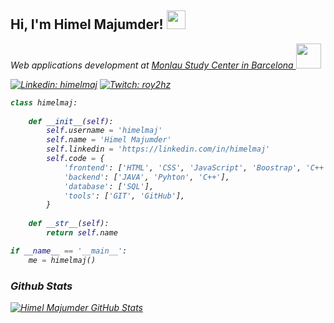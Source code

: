 <h2> Hi, I'm Himel Majumder!
<img src="https://media.giphy.com/media/Cmr1OMJ2FN0B2/giphy.gif" width="30">
</h2>

<p><em>Web applications development at <a href="https://www.monlau.com/"> Monlau Study Center in Barcelona </a><img src="https://media.giphy.com/media/fhAwk4DnqNgw8/giphy.gif" width="40">

[![Linkedin: himelmaj](https://img.shields.io/badge/-himelmaj-blue?style=flat-square&logo=Linkedin&logoColor=white&link=https://www.linkedin.com/in/himelmaj/)](https://www.linkedin.com/in/himelmaj/)
[![Twitch: roy2hz](https://img.shields.io/badge/-himelmaj-purple?style=flat-square&logo=Twitch&logoColor=white&link=https://www.twitch.tv/roy2hz/)](https://www.linkedin.com/in/himelmaj/)




```python
class himelmaj:
    
    def __init__(self):
        self.username = 'himelmaj'
        self.name = 'Himel Majumder'
        self.linkedin = 'https://linkedin.com/in/himelmaj'
        self.code = {
            'frontend': ['HTML', 'CSS', 'JavaScript', 'Boostrap', 'C++'],
            'backend': ['JAVA', 'Pyhton', 'C++'],
            'database': ['SQL'],
            'tools': ['GIT', 'GitHub'],
        }
        
    def __str__(self):
        return self.name

if __name__ == '__main__':
    me = himelmaj()
```
    
### Github Stats

[![Himel Majumder GitHub Stats](https://github-readme-stats.vercel.app/api?username=himelmaj&show_icons=true&count_private=true)](https://github.com/himelmaj)
    
  
